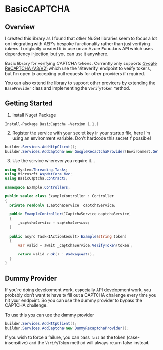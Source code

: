 # BasicCAPTCHA

## Overview

I created this library as I found that other NuGet libraries seem to focus a lot on integrating with ASP's bespoke
functionality rather than just verifying tokens. I originally created it to use on an Azure Functions API which uses
dependency injection, but you can use it anywhere.

Basic library for verifying CAPTCHA tokens. Currently only
supports [Google ReCAPTCHA (V3/V2)](https://developers.google.com/recaptcha/docs/verify) which use the 'siteverify'
endpoint to verify tokens, but I'm open to accepting pull requests for other providers if required.

You can also extend the library to support other providers by extending the `BaseProvider` class and implementing the `VerifyToken` method.

## Getting Started

1. Install Nuget Package

```
Install-Package BasicCaptcha -Version 1.1.1
```

2. Register the service with your secret key in your startup file, here I'm using an environment variable. Don't
   hardcode this secret if possible!

```csharp
builder.Services.AddHttpClient();  
builder.Services.AddCaptcha(new GoogleRecaptchaProvider(Environment.GetEnvironmentVariable("GOOGLE_RECAPTCHA_SECRET")));  
```

3. Use the service wherever you require it...

```cs
using System.Threading.Tasks;
using Microsoft.AspNetCore.Mvc;
using BasicCaptcha.Contracts;

namespace Example.Controllers;

public sealed class ExampleController : Controller
{  
  private readonly ICaptchaService _captchaService;  

  public ExampleController(ICaptchaService captchaService)  
  {  
      _captchaService = captchaService;  
  }  
    
  public async Task<IActionResult> Example(string token)  
  {  
      var valid = await _captchaService.VerifyToken(token);

      return valid ? Ok() : BadRequest();  
  }  
}  
```

## Dummy Provider

If you're doing development work, especially API development work, you probably don't want to
have to fill out a CAPTCHA challenge every time you hit your endpoint. So you can use the dummy provider
to bypass the CAPTCHA challenge.

To use this you can use the dummy provider

```csharp
builder.Services.AddHttpClient();  
builder.Services.AddCaptcha(new DummyRecaptchaProvider();  
```

If you wish to force a failure, you can pass `fail` as the token (case-insensitive) and the `VerifyToken` method will
always
return false instead.
